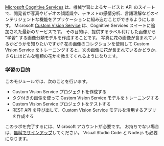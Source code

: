 [Microsoft Cognitive Services](https://azure.microsoft.com/services/cognitive-services/ "Microsoft Cognitive Services") は、機械学習によるサービスと API のスイートで、開発者が写真やビデオの顔認識や、テキストの感情分析、言語理解などのインテリジェントな機能をアプリケーションに組み込むことができるようにします。 Microsoft [Custom Vision Service](https://azure.microsoft.com/services/cognitive-services/custom-vision-service/) は、Cognitive Services スイートに追加された最新のサービスです。 その目的は、提供するラベル付けした画像から "学習" する画像分類モデルを作成することです。 写真に花の画像が含まれているかどうかを知りたいですか? 花の画像のコレクションを使用して Custom Vision Service をトレーニングすると、次の画像に花が含まれているかどうか、さらにはどんな種類の花かを教えてくれるようになります。

### <a name="learning-objectives"></a>学習の目的

このモジュールでは、次のことを行います。

- Custom Vision Service プロジェクトを作成する 
- タグ付きの画像を使って Custom Vision Service モデルをトレーニングする  
- Custom Vision Service プロジェクトをテストする 
- REST API を呼び出して、Custom Vision Service モデルを活用するアプリを作成する

このラボを完了するには、Microsoft アカウントが必要です。 お持ちでない場合は、[無料でサインアップ](https://account.microsoft.com/account)してください。 Visual Studio Code と Node.js も必要になります。